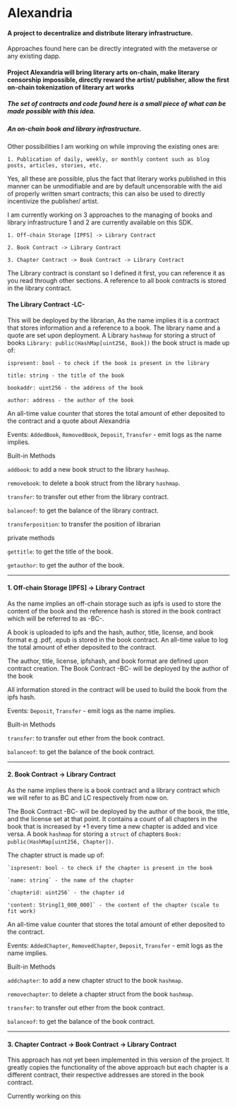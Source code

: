 # Alexandria


#### A project to decentralize and distribute literary infrastructure.

Approaches found here can be directly integrated with the metaverse or any existing dapp.

#### Project Alexandria will bring literary arts on-chain, make literary censorship impossible, directly reward the artist/ publisher, allow the first on-chain tokenization of literary art works

##### The set of contracts and code found here is a small piece of what can be made possible with this idea.

##### An on-chain book and library infrastructure.

Other possibilities I am working on while improving the existing ones are:

	1. Publication of daily, weekly, or monthly content such as blog posts, articles, stories, etc.

Yes, all these are possible, plus the fact that literary works published in this manner can be unmodifiable and are by default uncensorable with the aid of properly written smart contracts; this can also be used to directly incentivize the publisher/ artist.

I am currently working on 3 approaches to the managing of books and library infrastructure
1 and 2 are currently available on this SDK.

	1. Off-chain Storage [IPFS] -> Library Contract

	2. Book Contract -> Library Contract

	3. Chapter Contract -> Book Contract -> Library Contract


The Library contract is constant so I defined it first, you can reference it as you read through other sections.
A reference to all book contracts is stored in the library contract.

#### The Library Contract -LC- 
This will be deployed by the librarian, As the name implies it is a contract that stores information and a reference to a book.
The library name and a quote are set upon deployment.
A Library `hashmap` for storing a struct of books `Library: public(HashMap[uint256, Book])` the book struct is made up of:

	ispresent: bool - to check if the book is present in the library
   
	title: string - the title of the book
   
	bookaddr: uint256 - the address of the book
   
	author: address - the author of the book
   
An all-time value counter that stores the total amount of ether deposited to the contract and a quote about Alexandria

Events: `AddedBook`, `RemovedBook`, `Deposit`, `Transfer` - emit logs as the name implies.

Built-in Methods

`addbook`: to add a new book struct to the library `hashmap`.

`removebook`: to delete a book struct from the library `hashmap`.

`transfer`: to transfer out ether from the library contract.

`balanceof`: to get the balance of the library contract.

`transferposition`: to transfer the position of librarian 


private methods

`gettitle`: to get the title of the book.

`getauthor`: to get the author of the book.

----------------------------------------------------------------------------

#### 1. Off-chain Storage [IPFS] -> Library Contract

As the name implies an off-chain storage such as ipfs is used to store the content of the book and the reference hash is stored in the book contract which will be referred to as -BC-.

A book is uploaded to ipfs and the hash, author, title, license, and book format e.g .pdf, .epub is stored in the book contract.
An all-time value to log the total amount of ether deposited to the contract.

The author, title, license, ipfshash, and book format are defined upon contract creation.
The Book Contract -BC- will be deployed by the author of the book

All information stored in the contract will be used to build the book from the ipfs hash.

Events: `Deposit`, `Transfer` - emit logs as the name implies.


Built-in Methods

`transfer`: to transfer out ether from the book contract.

`balanceof`: to get the balance of the book contract.


-----------------------------------------------------------------------


#### 2. Book Contract -> Library Contract

As the name implies there is a book contract and a library contract which we will refer to as BC and LC respectively from now on.

The Book Contract -BC- will be deployed by the author of the book, the title, and the license set at that point.
It contains a count of all chapters in the book that is increased by +1 every time a new chapter is added and vice versa.
A book `hashmap` for storing a `struct` of chapters `Book: public(HashMap[uint256, Chapter])`.

The chapter struct is made up of:

	`ispresent: bool - to check if the chapter is present in the book
   
	`name: string` - the name of the chapter
   
	`chapterid: uint256` - the chapter id
   
	'content: String[1_000_000]` - the content of the chapter (scale to fit work)
   
An all-time value counter that stores the total amount of ether deposited to the contract.

Events: `AddedChapter`, `RemovedChapter`, `Deposit`, `Transfer` - emit logs as the name implies.


Built-in Methods

`addchapter`: to add a new chapter struct to the book `hashmap`.

`removechapter`: to delete a chapter struct from the book `hashmap`.

`transfer`: to transfer out ether from the book contract.

`balanceof`: to get the balance of the book contract.


-----------------------------------------------------------------------


#### 3. Chapter Contract -> Book Contract -> Library Contract

This approach has not yet been implemented in this version of the project.
It greatly copies the functionality of the above approach but each chapter is a different contract, their respective addresses are stored in the book contract.

Currently working on this 
